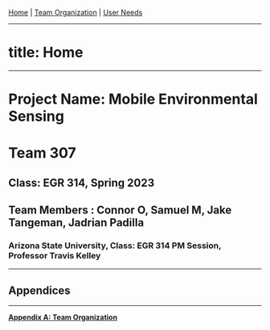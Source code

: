 [Home](https://team307.github.io) | [Team Organization](https://team307.github.io/Team-Organization/) | [User Needs](https://team307.github.io/User-Needs-Benchmarking-and-Requirements/)

---
# title: Home 
---

# Project Name: Mobile Environmental Sensing

# Team 307

## Class: EGR 314, Spring 2023

## Team Members : Connor O, Samuel M, Jake Tangeman, Jadrian Padilla

### Arizona State University, Class: EGR 314 PM Session, Professor Travis Kelley

---
## Appendices
---

[**Appendix A: Team Organization**](https://team307.github.io/Apendix-A-Team-Organization/)
